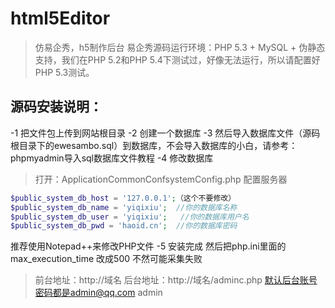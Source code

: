 # html5Editor
> 仿易企秀，h5制作后台
> 易企秀源码运行环境：PHP 5.3 + MySQL + 伪静态支持，我们在PHP 5.2和PHP 5.4下测试过，好像无法运行，所以请配置好PHP 5.3测试。

## 源码安装说明：
-1 把文件包上传到网站根目录
-2 创建一个数据库
-3 然后导入数据库文件（源码根目录下的ewesambo.sql）到数据库，不会导入数据库的小白，请参考：phpmyadmin导入sql数据库文件教程
-4 修改数据库
> 打开：ApplicationCommonConfsystemConfig.php
> 配置服务器
```php
$public_system_db_host = '127.0.0.1';（这个不要修改）
$public_system_db_name = 'yiqixiu';  //你的数据库名称
$public_system_db_user = 'yiqixiu';   //你的数据库用户名
$public_system_db_pwd = 'haoid.cn';  //你的数据库密码
```

推荐使用Notepad++来修改PHP文件
-5 安装完成
然后把php.ini里面的  max_execution_time  改成500  不然可能采集失败
> 前台地址：http://域名
> 后台地址：http://域名/adminc.php
> 默认后台账号密码都是admin@qq.com  admin

